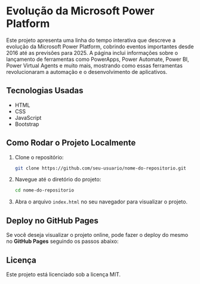 # Evolução da Microsoft Power Platform

Este projeto apresenta uma linha do tempo interativa que descreve a evolução da Microsoft Power Platform, cobrindo eventos importantes desde 2016 até as previsões para 2025. A página inclui informações sobre o lançamento de ferramentas como PowerApps, Power Automate, Power BI, Power Virtual Agents e muito mais, mostrando como essas ferramentas revolucionaram a automação e o desenvolvimento de aplicativos.

## Tecnologias Usadas

- HTML
- CSS
- JavaScript
- Bootstrap

## Como Rodar o Projeto Localmente

1. Clone o repositório:
    ```bash
    git clone https://github.com/seu-usuario/nome-do-repositorio.git
    ```

2. Navegue até o diretório do projeto:
    ```bash
    cd nome-do-repositorio
    ```

3. Abra o arquivo `index.html` no seu navegador para visualizar o projeto.

## Deploy no GitHub Pages

Se você deseja visualizar o projeto online, pode fazer o deploy do mesmo no **GitHub Pages** seguindo os passos abaixo:

## Licença

Este projeto está licenciado sob a licença MIT.
